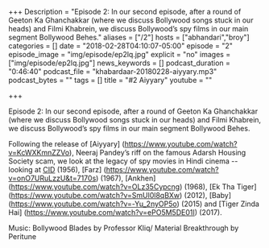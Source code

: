 +++
Description = "Episode 2: In our second episode, after a round of Geeton Ka Ghanchakkar (where we discuss Bollywood songs stuck in our heads) and Filmi Khabrein, we discuss Bollywood’s spy films in our main segment Bollywood Behes."
aliases = ["/2"]
hosts = ["abhandari","broy"]
categories = []
date = "2018-02-28T04:10:07-05:00"
episode = "2"
episode_image = "img/episode/ep2lq.jpg"
explicit = "no"
images = ["img/episode/ep2lq.jpg"]
news_keywords = []
podcast_duration = "0:46:40"
podcast_file = "khabardaar-20180228-aiyyary.mp3"
podcast_bytes = ""
tags = []
title = "#2 Aiyyary"
youtube = ""

+++

Episode 2: In our second episode, after a round of Geeton Ka Ghanchakkar (where we discuss Bollywood songs stuck in our heads) and Filmi Khabrein, we discuss Bollywood’s spy films in our main segment Bollywood Behes. 

Following the release of [Aiyyary] (https://www.youtube.com/watch?v=KcWXKmnZZVo), Neeraj Pandey’s riff on the famous Adarsh Housing Society scam, we look at the legacy of spy movies in Hindi cinema -- looking at [CID](https://www.youtube.com/watch?v=KuCi2uppKww) (1956), [Farz] (https://www.youtube.com/watch?v=onO7URuLzzU&t=7170s) (1967), [Ankhen] (https://www.youtube.com/watch?v=OLz35Cypcng) (1968), [Ek Tha Tiger] (https://www.youtube.com/watch?v=SmUl0l8qBXw) (2012), [Baby] (https://www.youtube.com/watch?v=-Yu_2nyOP5o) (2015) and [Tiger Zinda Hai] (https://www.youtube.com/watch?v=ePO5M5DE01I) (2017).  

Music: Bollywood Blades by Professor Kliq/ Material Breakthrough by Peritune
